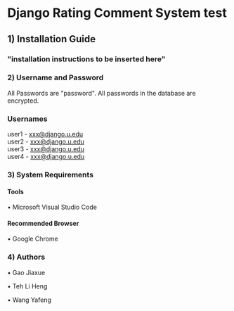 # Django Rating Comment System test

## 1) Installation Guide

### "installation instructions to be inserted here"

### 2) Username and Password

All Passwords are "password". All passwords in the database are encrypted.

### Usernames

user1			          - 	xxx@django.u.edu  
user2			          - 	xxx@django.u.edu  
user3			          - 	xxx@django.u.edu  
user4			          - 	xxx@django.u.edu

### 3) System Requirements

#### Tools
•	Microsoft Visual Studio Code

#### Recommended Browser 
•	Google Chrome

### 4) Authors
•	Gao Jiaxue

•	Teh Li Heng

•	Wang Yafeng
